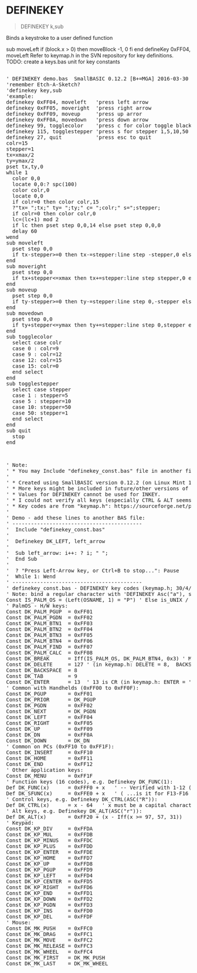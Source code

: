 # DEFINEKEY

> DEFINEKEY k,sub

Binds a keystroke to a user defined function


sub moveLeft
   if (block.x > 0) then
     moveBlock -1, 0
   fi
end
defineKey 0xFF04, moveLeft
Refer to keymap.h in the SVN repository for key definitions. TODO: create a keys.bas unit for key constants
<pre>

' DEFINEKEY demo.bas  SmallBASIC 0.12.2 [B+=MGA] 2016-03-30
'remember Etch-A-Sketch?
'definekey key,sub
'example: 
definekey 0xFF04, moveleft   'press left arrow
definekey 0xFF05, moveright  'press right arrow
definekey 0xFF09, moveup     'press up arror
definekey 0xFF0A, movedown   'press down arrow
definekey 99, togglecolor    'press c for color toggle black (erase), blue, red, white
definekey 115, togglestepper 'press s for stepper 1,5,10,50
definekey 27, quit           'press esc to quit
colr=15
stepper=1
tx=xmax/2
ty=ymax/2
pset tx,ty,0
while 1
  color 0,0
  locate 0,0:? spc(100)
  color colr,0
  locate 0,0
  if colr=0 then color colr,15
  ?"tx= ";tx;" ty= ";ty;" c= ";colr;" s=";stepper;
  if colr=0 then color colr,0
  lc=(lc+1) mod 2
  if lc then pset step 0,0,14 else pset step 0,0,0
  delay 60
wend
sub moveleft
  pset step 0,0
  if tx-stepper>=0 then tx-=stepper:line step -stepper,0 else beep
end
sub moveright
  pset step 0,0
  if tx+stepper<=xmax then tx+=stepper:line step stepper,0 else beep
end
sub moveup
  pset step 0,0
  if ty-stepper>=0 then ty-=stepper:line step 0,-stepper else beep
end
sub movedown
  pset step 0,0
  if ty+stepper<=ymax then ty+=stepper:line step 0,stepper else beep
end
sub togglecolor
  select case colr
  case 0 : colr=9
  case 9 : colr=12
  case 12: colr=15
  case 15: colr=0
  end select
end
sub togglestepper
  select case stepper
  case 1 : stepper=5
  case 5 : stepper=10
  case 10: stepper=50
  case 50: stepper=1
  end select
end
sub quit
  stop
end

</pre>

<pre>

' Note:
' * You may Include "definekey_const.bas" file in another file to make your code more clear.
'
' * Created using SmallBASIC version 0.12.2 (on Linux Mint 17.3).
' * More keys might be included in future/other versions of SmallBASIC.
' * Values for DEFINEKEY cannot be used for INKEY.
' * I could not verify all keys (especially CTRL & ALT seems not to work).
' * Key codes are from "keymap.h": https://sourceforge.net/p/smallbasic/code/HEAD/tree/trunk/smallbasic/src/keymap.h
'
' Demo - add these lines to another BAS file:
' ------------------------------------------
'  Include "definekey_const.bas"
'
'  Definekey DK_LEFT, left_arrow
'
'  Sub left_arrow: i++: ? i; " ";
'  End Sub
'
'  ? "Press Left-Arrow key, or Ctrl+B to stop...": Pause
'  While 1: Wend
' ------------------------------------------
' definekey_const.bas - DEFINEKEY key codes (keymap.h; 30/4/2010)
' Note: bind a regular character with 'DEFINEKEY Asc("a"), sub'
Const IS_PALM_OS = (Left(OSNAME, 1) = "P") ' Else is_UNIX / is_Windows
' PalmOS - H/W keys:
Const DK_PALM_PGUP  = 0xFF01
Const DK_PALM_PGDN  = 0xFF02
Const DK_PALM_BTN1  = 0xFF03
Const DK_PALM_BTN2  = 0xFF04
Const DK_PALM_BTN3  = 0xFF05
Const DK_PALM_BTN4  = 0xFF06
Const DK_PALM_FIND  = 0xFF07
Const DK_PALM_CALC  = 0xFF08
Const DK_BREAK      = Iff(IS_PALM_OS, DK_PALM_BTN4, 0x3) ' MemoPad, Ctrl+C
Const DK_DELETE     = 127 ' (in keymap.h: DELETE = 8,  BACKSPACE = 127)
Const DK_BACKSPACE  = 8
Const DK_TAB        = 9
Const DK_ENTER      = 13  ' 13 is CR (in keymap.h: ENTER = '\\n')
' Common with Handhelds (0xFF00 to 0xFF0F):
Const DK_PGUP       = 0xFF01
Const DK_PRIOR      = DK_PGUP
Const DK_PGDN       = 0xFF02
Const DK_NEXT       = DK_PGDN
Const DK_LEFT       = 0xFF04
Const DK_RIGHT      = 0xFF05
Const DK_UP         = 0xFF09
Const DK_DN         = 0xFF0A
Const DK_DOWN       = DK_DN
' Common on PCs (0xFF10 to 0xFF1F):
Const DK_INSERT     = 0xFF10
Const DK_HOME       = 0xFF11
Const DK_END        = 0xFF12
' Other application keys:
Const DK_MENU       = 0xFF1F
' Function keys (16 codes), e.g. Definekey DK_FUNC(1):
Def DK_FUNC(x)      = 0xFFF0 + x   ' -- Verified with 1-12 (F1-F12)
Def DK_SFUNC(x)     = 0xFFE0 + x   ' ( ...is it for F13-F16 ? )
' Control keys, e.g. Definekey DK_CTRL(ASC("R")):
Def DK_CTRL(x)      = x - 64   ' x must be a capital character
' Alt keys, e.g. Definekey DK_ALT(ASC("r")):
Def DK_ALT(x)       = 0xFF20 + (x - Iff(x >= 97, 57, 31))
' Keypad:
Const DK_KP_DIV     = 0xFFDA
Const DK_KP_MUL     = 0xFFDB
Const DK_KP_MINUS   = 0xFFDC
Const DK_KP_PLUS    = 0xFFDD
Const DK_KP_ENTER   = 0xFFDE
Const DK_KP_HOME    = 0xFFD7
Const DK_KP_UP      = 0xFFD8
Const DK_KP_PGUP    = 0xFFD9
Const DK_KP_LEFT    = 0xFFD4
Const DK_KP_CENTER  = 0xFFD5
Const DK_KP_RIGHT   = 0xFFD6
Const DK_KP_END     = 0xFFD1
Const DK_KP_DOWN    = 0xFFD2
Const DK_KP_PGDN    = 0xFFD3
Const DK_KP_INS     = 0xFFD0
Const DK_KP_DEL     = 0xFFDF
' Mouse:
Const DK_MK_PUSH    = 0xFFC0
Const DK_MK_DRAG    = 0xFFC1
Const DK_MK_MOVE    = 0xFFC2
Const DK_MK_RELEASE = 0xFFC3
Const DK_MK_WHEEL   = 0xFFC4
Const DK_MK_FIRST   = DK_MK_PUSH
Const DK_MK_LAST    = DK_MK_WHEEL

</pre>

